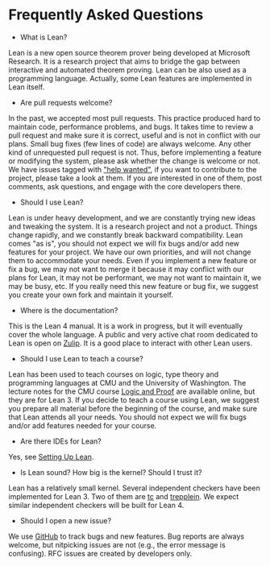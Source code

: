 Frequently Asked Questions
==========================

* What is Lean?

Lean is a new open source theorem prover being developed at Microsoft Research.
It is a research project that aims to bridge the gap between interactive and automated theorem proving.
Lean can be also used as a programming language. Actually, some Lean features are implemented in Lean itself.

* Are pull requests welcome?

In the past, we accepted most pull requests. This practice produced hard to maintain code, performance problems, and bugs.
It takes time to review a pull request and make sure it is correct, useful and is not in conflict with our plans.
Small bug fixes (few lines of code) are always welcome. Any other kind of unrequested pull request is not.
Thus, before implementing a feature or modifying the system, please ask whether the change is welcome or not.
We have issues tagged with ["help wanted"](https://github.com/leanprover/lean4/issues?q=is%3Aissue+is%3Aopen+label%3A%22help+wanted%22), if you want to contribute to the project, please take a look at them.
If you are interested in one of them, post comments, ask questions, and engage with the core developers there.

* Should I use Lean?

Lean is under heavy development, and we are constantly trying new
ideas and tweaking the system.  It is a research project and not a product.
Things change rapidly, and we constantly break backward compatibility.
Lean comes "as is", you should not expect we will fix bugs and/or add new features for your project.
We have our own priorities, and will not change them to accommodate your needs.
Even if you implement a new feature or fix a bug, we may not want to merge it because
it may conflict with our plans for Lean, it may not be performant, we may not want to maintain it,
we may be busy, etc. If you really need this new feature or bug fix, we suggest you create your own fork and maintain it yourself.

* Where is the documentation?

This is the Lean 4 manual. It is a work in progress, but it will eventually cover the whole language.
A public and very active chat room dedicated to Lean is open on [Zulip](https://leanprover.zulipchat.com).
It is a good place to interact with other Lean users.

* Should I use Lean to teach a course?

Lean has been used to teach courses on logic, type theory and programming languages at CMU and the University of Washington.
The lecture notes for the CMU course [Logic and Proof](https://leanprover.github.io/logic_and_proof) are available online,
but they are for Lean 3.
If you decide to teach a course using Lean, we suggest you prepare all material before the beginning of the course, and
make sure that Lean attends all your needs. You should not expect we will fix bugs and/or add features needed for your course.

* Are there IDEs for Lean?

Yes, see [Setting Up Lean](./setup.md).

* Is Lean sound? How big is the kernel? Should I trust it?

Lean has a relatively small kernel.
Several independent checkers have been implemented for Lean 3. Two of them are
[tc](https://github.com/leanprover/tc) and [trepplein](https://github.com/gebner/trepplein).
We expect similar independent checkers will be built for Lean 4.

* Should I open a new issue?

We use [GitHub](https://github.com/leanprover/lean4/issues) to track bugs and new features.
Bug reports are always welcome, but nitpicking issues are not (e.g., the error message is confusing).
RFC issues are created by developers only.
